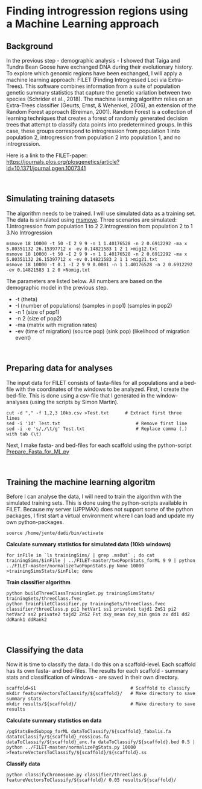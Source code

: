 # Finding introgression regions using a Machine Learning approach
## Background
In the previous step - demographic analysis - I showed that Taiga and Tundra Bean Goose have exchanged DNA during their evolutionary history.
To explore which genomic regions have been exchanged, I will apply a machine learning approach: FILET (Finding Introgressed Loci via Extra-Trees).
This software combines information from a suite of population genetic summary statistics that capture the genetic variation between two species (Schrider et al., 2018).
The machine learning algorithm relies on an Extra-Trees classifier (Geurts, Ernst, & Wehenkel, 2006), an extension of the Random Forest approach (Breiman, 2001). 
Random Forest is a collection of learning techniques that creates a forest of randomly generated decision trees that attempt to classify data points into predetermined groups. 
In this case, these groups correspond to introgression from population 1 into population 2, introgression from population 2 into population 1, and no introgression.

Here is a link to the FILET-paper: https://journals.plos.org/plosgenetics/article?id=10.1371/journal.pgen.1007341

&nbsp;

## Simulating training datasets
The algorithm needs to be trained. I will use simulated data as a training set. The data is simulated using [msmove](https://github.com/geneva/msmove).
Three scenarios are simulated: 
1.Introgression from population 1 to 2 
2.Introgression from population 2 to 1 
3.No Introgression
```
msmove 18 10000 -t 50 -I 2 9 9 -n 1 1.40176528 -n 2 0.6912292 -ma x 5.80351132 26.15397712 x -ev 0.14821583 1 2 1 >mig12.txt
msmove 18 10000 -t 50 -I 2 9 9 -n 1 1.40176528 -n 2 0.6912292 -ma x 5.80351132 26.15397712 x -ev 0.14821583 2 1 1 >mig21.txt
msmove 18 10000 -t 0.1 -I 2 9 9 0.0001 -n 1 1.40176528 -n 2 0.6912292 -ev 0.14821583 1 2 0 >Nomig.txt
```
The parameters are listed below. All numbers are based on the demographic model in the previous step.
- -t (theta)
- -I (number of populations) (samples in pop1) (samples in pop2)
- -n 1 (size of pop1)
- -n 2 (size of pop2)
- -ma (matrix with migration rates)
- -ev (time of migration) (source pop) (sink pop) (likelihood of migration event)

&nbsp;

## Preparing data for analyses
The input data for FILET consists of fasta-files for all populations and a bed-file with the coordinates of the windows to be analyzed.
First, I create the bed-file. This is done using a csv-file that I generated in the window-analyses (using the scripts by Simon Martin).
```
cut -d "," -f 1,2,3 10kb.csv >Test.txt      # Extract first three lines
sed -i '1d' Test.txt 		                    # Remove first line 
sed -i -e 's/,/\t/g' Test.txt		            # Replace comma (,) with tab (\t)
```
Next, I make fasta- and bed-files for each scaffold using the python-script [Prepare_Fasta_for_ML.py](https://github.com/JenteOttie/Goose_Genomics/blob/master/BeanGoose/Prepare_Fasta_for_ML.py)

&nbsp;

## Training the machine learning algoritm
Before I can analyse the data, I will need to train the algorithm with the simulated training sets. This is done using the python-scripts available in FILET. Because my server (UPPMAX) does not support some of the python packages, I first start a virtual environment where I can load and update my own python-packages.
```
source /home/jente/dadi/bin/activate
```
**Calculate summary statistics for simulated data (10kb windows)**
```
for inFile in `ls trainingSims/ | grep .msOut` ; do cat trainingSims/$inFile | ../FILET-master/twoPopnStats_forML 9 9 | python ../FILET-master/normalizeTwoPopnStats.py None 10000 >trainingSimsStats/$inFile; done
```
**Train classifier algorithm**
```
python buildThreeClassTrainingSet.py trainingSimsStats/ trainingSets/threeClass.fvec
python trainFiletClassifier.py trainingSets/threeClass.fvec classifier/threeClass.p pi1 hetVar1 ss1 private1 tajd1 ZnS1 pi2 hetVar2 ss2 private2 tajd2 ZnS2 Fst dxy_mean dxy_min gmin zx dd1 dd2 ddRank1 ddRank2
```

&nbsp;

## Classifying the data
Now it is time to classify the data. I do this on a scaffold-level. Each scaffold has its own fasta- and bed-files.
The results for each scaffold - summary stats and classification of windows - are saved in their own directory.
```
scaffold=$1                                   # Scaffold to classify
mkdir featureVectorsToClassify/${scaffold}/   # Make directory to save summary stats
mkdir results/${scaffold}/                    # Make directory to save results
```
**Calculate summary statistics on data**
```
/pgStatsBedSubpop_forML dataToClassify/${scaffold}_fabalis.fa dataToClassify/${scaffold}_rossicus.fa dataToClassify/${scaffold}_anc.fa dataToClassify/${scaffold}.bed 0.5 | python ../FILET-master/normalizePgStats.py 10000 >featureVectorsToClassify/${scaffold}/${scaffold}.ss
```
**Classify data**
```
python classifyChromosome.py classifier/threeClass.p featureVectorsToClassify/${scaffold}/ 0.05 results/${scaffold}/
```
